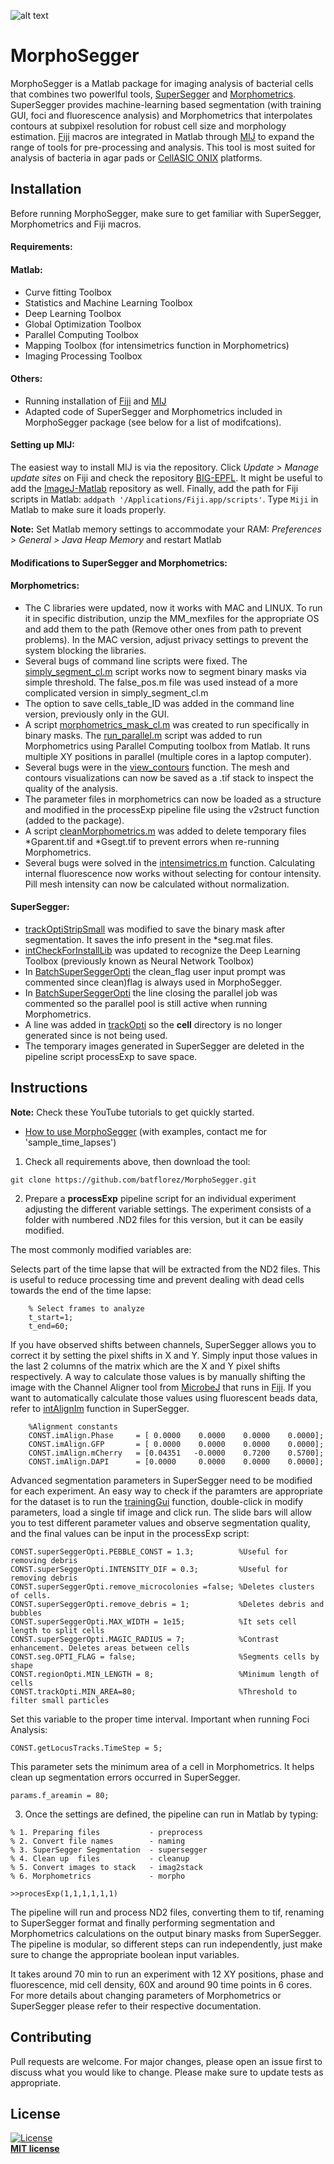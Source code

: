 
![alt text](https://github.com/batflorez/MorphoSegger_v1/blob/master/Morphometrics_v2/Morphometrics_GUI/morphometrics_v2_icon.JPG?raw=true)

# MorphoSegger   

MorphoSegger is a Matlab package for imaging analysis of bacterial cells that combines two powerlful tools, [SuperSegger](https://github.com/wiggins-lab/SuperSegger/wiki) and [Morphometrics](https://simtk.org/projects/morphometrics). SuperSegger provides machine-learning based segmentation (with training GUI, foci and fluorescence analysis) and Morphometrics that interpolates contours at subpixel resolution for robust cell size and morphology estimation. [Fiji](https://fiji.sc/) macros are integrated in Matlab through [MIJ](http://bigwww.epfl.ch/sage/soft/mij/) to expand the range of tools for pre-processing and analysis. This tool is most suited for analysis of bacteria in agar pads or [CellASIC ONIX](https://www.emdmillipore.com/US/en/life-science-research/cell-culture-systems/cellASIC-live-cell-analysis/microfluidic-plates/68eb.qB.wfkAAAFBWmVb3.sJ,nav#bacteria-cells) platforms. 

## Installation

Before running MorphoSegger, make sure to get familiar with SuperSegger, Morphometrics and Fiji macros.
#### Requirements:
  #### Matlab:
  * Curve fitting Toolbox  
  * Statistics and Machine Learning Toolbox
  * Deep Learning Toolbox  
  * Global Optimization Toolbox  
  * Parallel Computing Toolbox  
  * Mapping Toolbox (for intensimetrics function in Morphometrics)
  * Imaging Processing Toolbox
  #### Others:
  * Running installation of [Fiji](https://fiji.sc/) and [MIJ](http://bigwww.epfl.ch/sage/soft/mij/)  
  * Adapted code of SuperSegger and Morphometrics included in MorphoSegger package (see below for a list of modifcations).  

#### Setting up MIJ:
The easiest way to install MIJ is via the repository. Click *Update > Manage update sites* on Fiji and check the repository [BIG-EPFL](https://sites.imagej.net/BIG-EPFL/). It might be useful to add the [ImageJ-Matlab](https://sites.imagej.net/MATLAB/) repository as well. Finally, add the path for Fiji scripts in Matlab: `addpath '/Applications/Fiji.app/scripts'`. Type `Miji` in Matlab to make sure it loads properly.  

**Note:** Set Matlab memory settings to accommodate your RAM: 
*Preferences > General > Java Heap Memory* and restart Matlab

  
#### Modifications to SuperSegger and Morphometrics:

#### Morphometrics:

- The C libraries were updated, now it works  with MAC and LINUX. To run it in specific distribution, unzip the MM_mexfiles for the appropriate OS and add them to the path (Remove other ones from path to prevent problems). In the MAC version, adjust privacy settings to prevent the system blocking the libraries.
- Several bugs of command line scripts were fixed. The [simply_segment_cl.m](https://github.com/batflorez/MorphoSegger/blob/master/Morphometrics_v2/Morphometrics_CL/simply_segment_cl.m) script works now to segment binary masks via simple threshold. The false_pos.m file was used instead of a more complicated version in simply_segment_cl.m
- The option to save cells_table_ID was added in the command line version, previously only in the GUI.
-  A script [morphometrics_mask_cl.m](https://github.com/batflorez/MorphoSegger/blob/master/Morphometrics_v2/Morphometrics_CL/morphometrics_mask_cl.m) was created to run specifically in binary masks. The [run_parallel.m](https://github.com/batflorez/MorphoSegger/blob/master/Morphometrics_v2/Morphometrics_CL/run_parallel.m) script was added to run Morphometrics using Parallel Computing toolbox from Matlab. It runs multiple XY positions in parallel (multiple cores in a laptop computer).
- Several bugs were in the [view_contours](https://github.com/batflorez/MorphoSegger/blob/master/Morphometrics_v2/Morphometrics_GUI/view_contours.m) function. The mesh and contours visualizations can now be saved as a .tif stack to inspect the quality of the analysis.
- The parameter files in morphometrics can now be loaded as a structure and modified in the processExp pipeline file using the v2struct function (added to the package).
- A script [cleanMorphometrics.m](https://github.com/batflorez/MorphoSegger/blob/master/Morphometrics_v2/Morphometrics_CL/New_functions_CL/cleanMorphometrics.m) was added to delete temporary files *Gparent.tif and *Gsegt.tif to prevent errors when re-running Morphometrics. 
- Several bugs were solved in the [intensimetrics.m](https://github.com/batflorez/MorphoSegger/blob/master/Morphometrics_v2/Morphometrics_GUI/intensimetrics.m) function. Calculating internal fluorescence now works without selecting for contour intensity. Pill mesh intensity can now be calculated without normalization.

#### SuperSegger:

- [trackOptiStripSmall](https://github.com/batflorez/MorphoSegger/blob/master/SuperSegger/frameLink/trackOptiStripSmall.m) was modified to save the binary mask after segmentation. It saves the info present in the *seg.mat files. 
- [intCheckForInstallLib](https://github.com/batflorez/MorphoSegger/blob/master/SuperSegger/Internal/intCheckForInstallLib.m) was updated to recognize the Deep Learning Toolbox (previously known as Neural Network Toolbox)
- In [BatchSuperSeggerOpti](https://github.com/batflorez/MorphoSegger/blob/master/SuperSegger/batch/BatchSuperSeggerOpti.m) the clean_flag user input prompt was commented since clean)flag is always used in MorphoSegger.
- In [BatchSuperSeggerOpti](https://github.com/batflorez/MorphoSegger/blob/master/SuperSegger/batch/BatchSuperSeggerOpti.m) the line closing the parallel job was commented so the parallel pool is still active when running Morphometrics.
- A line was added in [trackOpti](https://github.com/batflorez/MorphoSegger/blob/master/SuperSegger/frameLink/trackOpti.m) so the **cell** directory is no longer generated since is not being used.
- The temporary images generated in SuperSegger are deleted in the pipeline script processExp to save space.
  
## Instructions

**Note:** Check these YouTube tutorials to get quickly started.
*  [How to use MorphoSegger](https://youtu.be/M7vxD7lyv-Y) (with examples, contact me for 'sample_time_lapses')


1. Check all requirements above, then download the tool:

```
git clone https://github.com/batflorez/MorphoSegger.git
```

2. Prepare a **processExp** pipeline script for an individual experiment adjusting the different variable settings. The experiment consists of a folder with numbered .ND2 files for this version, but it can be easily modified. 
   
The most commonly modified variables are:

Selects part of the time lapse that will be extracted from the ND2 files. This is useful to reduce processing time and prevent dealing with dead cells towards the end of the time lapse:
  
```
    % Select frames to analyze
    t_start=1;
    t_end=60;
```  
If you have observed shifts between channels, SuperSegger allows you to correct it by setting the pixel shifts in X  and Y. Simply input those values in the last 2 columns of the matrix which are the X and Y pixel shifts respectively. A way to calculate those values is by manually shifting the image with the Channel Aligner tool from [MicrobeJ](https://www.microbej.com/) that runs in [Fiji](https://fiji.sc/). If you want to automatically calculate those values using fluorescent beads data, refer to [intAlignIm](http://mtshasta.phys.washington.edu/website/superSegger/SuperSegger/Internal/intAlignIm.html) function in SuperSegger.

``` 
    %Alignment constants
    CONST.imAlign.Phase     = [ 0.0000    0.0000    0.0000    0.0000];
    CONST.imAlign.GFP       = [ 0.0000    0.0000    0.0000    0.0000];
    CONST.imAlign.mCherry   = [0.04351   -0.0000    0.7200    0.5700]; 
    CONST.imAlign.DAPI      = [0.0000     0.0000    0.0000    0.0000]; 
```
Advanced segmentation parameters in SuperSegger need to be modified for each experiment. An easy way to check if the paramters are appropriate for the dataset is to run the [trainingGui](https://github.com/batflorez/MorphoSegger/blob/master/SuperSegger/trainingConstants/trainingGui.m) function, double-click in modify parameters, load a single tif image and click run. The slide bars will allow you to test different parameter values and observe segmentation quality, and the final values can be input in the processExp script:
```
CONST.superSeggerOpti.PEBBLE_CONST = 1.3;          %Useful for removing debris
CONST.superSeggerOpti.INTENSITY_DIF = 0.3;         %Useful for removing debris
CONST.superSeggerOpti.remove_microcolonies =false; %Deletes clusters of cells. 
CONST.superSeggerOpti.remove_debris = 1;           %Deletes debris and bubbles
CONST.superSeggerOpti.MAX_WIDTH = 1e15;            %It sets cell length to split cells
CONST.superSeggerOpti.MAGIC_RADIUS = 7;            %Contrast enhancement. Deletes areas between cells 
CONST.seg.OPTI_FLAG = false;                       %Segments cells by shape
CONST.regionOpti.MIN_LENGTH = 8;                   %Minimum length of cells
CONST.trackOpti.MIN_AREA=80;                       %Threshold to filter small particles
```

Set this variable to the proper time interval. Important when running Foci Analysis:
```
CONST.getLocusTracks.TimeStep = 5; 
```
This parameter sets the minimum area of a cell in Morphometrics. It helps clean up segmentation errors occurred in SuperSegger. 
```
params.f_areamin = 80;
```

3. Once the settings are defined, the pipeline can run in Matlab by typing:
   
```
% 1. Preparing files           - preprocess
% 2. Convert file names        - naming
% 3. SuperSegger Segmentation  - supersegger
% 4. Clean up  files           - cleanup
% 5. Convert images to stack   - imag2stack
% 6. Morphometrics             - morpho

>>procesExp(1,1,1,1,1,1)
```
The pipeline will run and process ND2 files, converting them to tif, renaming to SuperSegger format and finally performing segmentation and Morphometrics calculations on the output binary masks from SuperSegger. The pipeline is modular, so different steps can run independently, just make sure to change the appropriate boolean input variables. 

It takes around 70 min to run an experiment with 12 XY positions, phase and fluorescence, mid cell density, 60X and around 90 time points  in 6 cores. For more details about changing parameters of Morphometrics or SuperSegger please refer to their respective documentation.

## Contributing
Pull requests are welcome. For major changes, please open an issue first to discuss what you would like to change.
Please make sure to update tests as appropriate.

## License

[![License](http://img.shields.io/:license-mit-blue.svg?style=flat-square)](http://badges.mit-license.org)  
**[MIT license](http://opensource.org/licenses/mit-license.php)**
